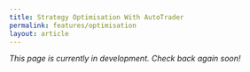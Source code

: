```yaml
---
title: Strategy Optimisation With AutoTrader
permalink: features/optimisation
layout: article
---
```


*This page is currently in development. Check back again soon!*

